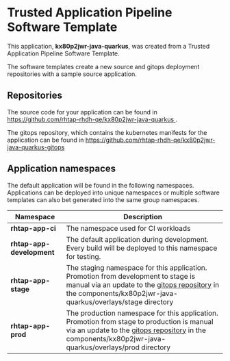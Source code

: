 # Trusted Application Pipeline Software Template

This application, **kx80p2jwr-java-quarkus**, was created from a Trusted Application Pipeline Software Template.

The software templates create a new source and gitops deployment repositories with a sample source application. 

## Repositories

The source code for your application can be found in [https://github.com/rhtap-rhdh-qe/kx80p2jwr-java-quarkus ](https://github.com/rhtap-rhdh-qe/kx80p2jwr-java-quarkus ).
 
The gitops repository, which contains the kubernetes manifests for the application can be found in 
[https://github.com/rhtap-rhdh-qe/kx80p2jwr-java-quarkus-gitops ](https://github.com/rhtap-rhdh-qe/kx80p2jwr-java-quarkus-gitops ) 

## Application namespaces 

The default application will be found in the following namespaces. Applications can be deployed into unique namespaces or multiple software templates can also bet generated into the same group namespaces.  

|  Namespace   |  Description   |  
| -------- | -------- |
| **rhtap-app-ci** | The namespace used for CI workloads |
| **rhtap-app-development** | The default application during development. Every build will be deployed to this namespace for testing. |
| **rhtap-app-stage** | The staging namespace for this application. Promotion from development to stage is manual via an update to the [gitops repository](https://github.com/rhtap-rhdh-qe/kx80p2jwr-java-quarkus-gitops ) in the components/kx80p2jwr-java-quarkus/overlays/stage directory |
| **rhtap-app-prod** | The production namespace for this application. Promotion from stage to production is manual via an update to the [gitops repository](https://github.com/rhtap-rhdh-qe/kx80p2jwr-java-quarkus-gitops ) in the components/kx80p2jwr-java-quarkus/overlays/prod directory |